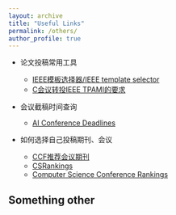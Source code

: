 ```yaml
---
layout: archive
title: "Useful Links"
permalink: /others/
author_profile: true
---
```

* 论文投稿常用工具
  * [IEEE模板选择器/IEEE template selector](https://template-selector.ieee.org/secure/templateSelector/publicationType)
  * [C会议转投IEEE TPAMI的要求](https://www.computer.org/csdl/journal/tp/write-for-us/15083?title=Author%20Information&periodical=IEEE%20Transactions%20on%20Pattern%20Analysis%20%26%20Machine%20Intelligence)
    
* 会议截稿时间查询
  * [AI Conference Deadlines](https://aideadlin.es/?sub=ML,CV,CG,NLP,RO,SP,DM)
    
* 如何选择自己投稿期刊、会议
  * [CCF推荐会议期刊](https://www.ccf.org.cn/Academic_Evaluation/AI/) 
  * [CSRankings](https://csrankings.org/#/index?all&us)
  * [Computer Science Conference Rankings](http://webdocs.cs.ualberta.ca/~zaiane/htmldocs/ConfRanking.html)

  
## Something other

